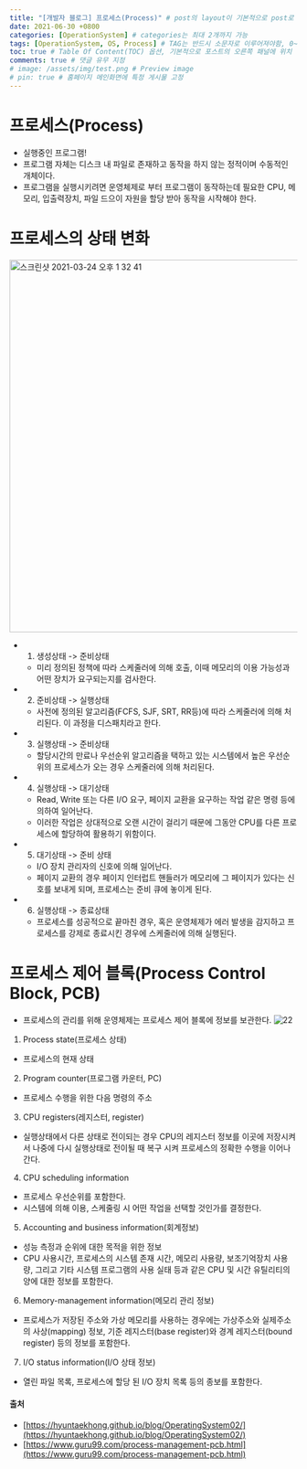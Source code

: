 ```yaml
---
title: "[개발자 블로그] 프로세스(Process)" # post의 layout이 기본적으로 post로 설정되어있어서 Front Matter에 따로 layout변수를 만들어 주지 않아도 됨
date: 2021-06-30 +0800
categories: [OperationSystem] # categories는 최대 2개까지 가능
tags: [OperationSystem, OS, Process] # TAG는 반드시 소문자로 이루어져야함, 0~무한개까지 지정 가능
toc: true # Table Of Content(TOC) 옵션, 기본적으로 포스트의 오른쪽 패널에 위치
comments: true # 댓글 유무 지정
# image: /assets/img/test.png # Preview image
# pin: true # 홈페이지 메인화면에 특정 게시물 고정
---
```


# 프로세스(Process)
- 실행중인 프로그램!
- 프로그램 자체는 디스크 내 파일로 존재하고 동작을 하지 않는 정적이며 수동적인 개체이다.
- 프로그램을 실행시키려면 운영체제로 부터 프로그램이 동작하는데 필요한 CPU, 메모리, 입출력장치, 파일 드으이 자원을 할당 받아 동작을 시작해야 한다.

# 프로세스의 상태 변화
<img width="652" alt="스크린샷 2021-03-24 오후 1 32 41" src="https://user-images.githubusercontent.com/44339530/112255389-69f3a600-8ca5-11eb-952e-5106b6f6a671.png"><br>

- 1) 생성상태 -> 준비상태
    - 미리 정의된 정책에 따라 스케줄러에 의해 호출, 이때 메모리의 이용 가능성과 어떤 장치가 요구되는지를 검사한다.

- 2) 준비상태 -> 실행상태
    - 사전에 정의된 알고리즘(FCFS, SJF, SRT, RR등)에 따라 스케줄러에 의해 처리된다. 이 과정을 디스패치라고 한다.

- 3) 실행상태 -> 준비상태
    - 할당시간의 만료나 우선순위 알고리즘을 택하고 있는 시스템에서 높은 우선순위의 프로세스가 오는 경우 스케줄러에 의해 처리된다.

- 4) 실행상태 -> 대기상태
    - Read, Write 또는 다른 I/O 요구, 페이지 교환을 요구하는 작업 같은 명령 등에 의하여 일어난다.
    - 이러한 작업은 상대적으로 오랜 시간이 걸리기 때문에 그동안 CPU를 다른 프로세스에 할당하여 활용하기 위함이다.

- 5) 대기상태 -> 준비 상태
    - I/O 장치 관리자의 신호에 의해 일어난다.
    - 페이지 교환의 경우 페이지 인터럽트 핸들러가 메모리에 그 페이지가 있다는 신호를 보내게 되며, 프로세스는 준비 큐에 놓이게 된다.

- 6) 실행상태 -> 종료상태
    - 프로세스를 성공적으로 끝마친 경우, 혹은 운영체제가 에러 발생을 감지하고 프로세스를 강제로 종료시킨 경우에 스케줄러에 의해 실행된다.

# 프로세스 제어 블록(Process Control Block, PCB)
- 프로세스의 관리를 위해 운영체제는 프로세스 제어 블록에 정보를 보관한다.
![22](https://user-images.githubusercontent.com/44339530/112256010-ad9adf80-8ca6-11eb-8d9d-14fa8ef2aa54.png)<br>

1) Process state(프로세스 상태)
- 프로세스의 현재 상태

2) Program counter(프로그램 카운터, PC)
- 프로세스 수행을 위한 다음 명령의 주소

3) CPU registers(레지스터, register)
- 실행상태에서 다른 상태로 전이되는 경우 CPU의 레지스터 정보를 이곳에 저장시켜서 나중에 다시 실행상태로 전이될 때 복구 시켜 프로세스의 정확한 수행을 이어나간다.

4) CPU scheduling information
- 프로세스 우선순위를 포함한다.
- 시스템에 의해 이용, 스케줄링 시 어떤 작업을 선택할 것인가를 결정한다.

5) Accounting and business information(회계정보)
- 성능 측정과 순위에 대한 목적을 위한 정보
- CPU 사용시간, 프로세스의 시스템 존재 시간, 메모리 사용량, 보조기억장치 사용량, 그리고 기타 시스템 프로그램의 사용 실태 등과 같은 CPU 및 시간 유틸리티의 양에 대한 정보를 포함한다.

6) Memory-management information(메모리 관리 정보)
- 프로세스가 저장된 주소와 가상 메모리를 사용하는 경우에는 가상주소와 실제주소의 사상(mapping) 정보, 기준 레지스터(base register)와 경계 레지스터(bound register) 등의 정보를 포함한다.

7) I/O status information(I/O 상태 정보)
- 열린 파일 목록, 프로세스에 할당 된 I/O 장치 목록 등의 종보를 포함한다.

#### 출처
- [https://hyuntaekhong.github.io/blog/OperatingSystem02/](https://hyuntaekhong.github.io/blog/OperatingSystem02/)
- [https://www.guru99.com/process-management-pcb.html](https://www.guru99.com/process-management-pcb.html)